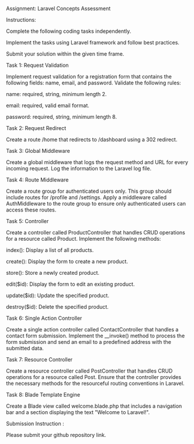 Assignment: Laravel Concepts Assessment


 


Instructions:


Complete the following coding tasks independently.


Implement the tasks using Laravel framework and follow best practices.


Submit your solution within the given time frame.


Task 1: Request Validation


Implement request validation for a registration form that contains the following fields: name, email, and password. Validate the following rules:


 


name: required, string, minimum length 2.


email: required, valid email format.


password: required, string, minimum length 8.


 


Task 2: Request Redirect


Create a route /home that redirects to /dashboard using a 302 redirect.


 


Task 3: Global Middleware


Create a global middleware that logs the request method and URL for every incoming request. Log the information to the Laravel log file.


 


Task 4: Route Middleware


Create a route group for authenticated users only. This group should include routes for /profile and /settings. Apply a middleware called AuthMiddleware to the route group to ensure only authenticated users can access these routes.


 


Task 5: Controller


Create a controller called ProductController that handles CRUD operations for a resource called Product. Implement the following methods:


 


index(): Display a list of all products.


create(): Display the form to create a new product.


store(): Store a newly created product.


edit($id): Display the form to edit an existing product.


update($id): Update the specified product.


destroy($id): Delete the specified product.


 


Task 6: Single Action Controller


Create a single action controller called ContactController that handles a contact form submission. Implement the __invoke() method to process the form submission and send an email to a predefined address with the submitted data.


 


Task 7: Resource Controller


Create a resource controller called PostController that handles CRUD operations for a resource called Post. Ensure that the controller provides the necessary methods for the resourceful routing conventions in Laravel.


 


Task 8: Blade Template Engine


Create a Blade view called welcome.blade.php that includes a navigation bar and a section displaying the text "Welcome to Laravel!".


 


Submission Instruction :


Please submit your github repository link.